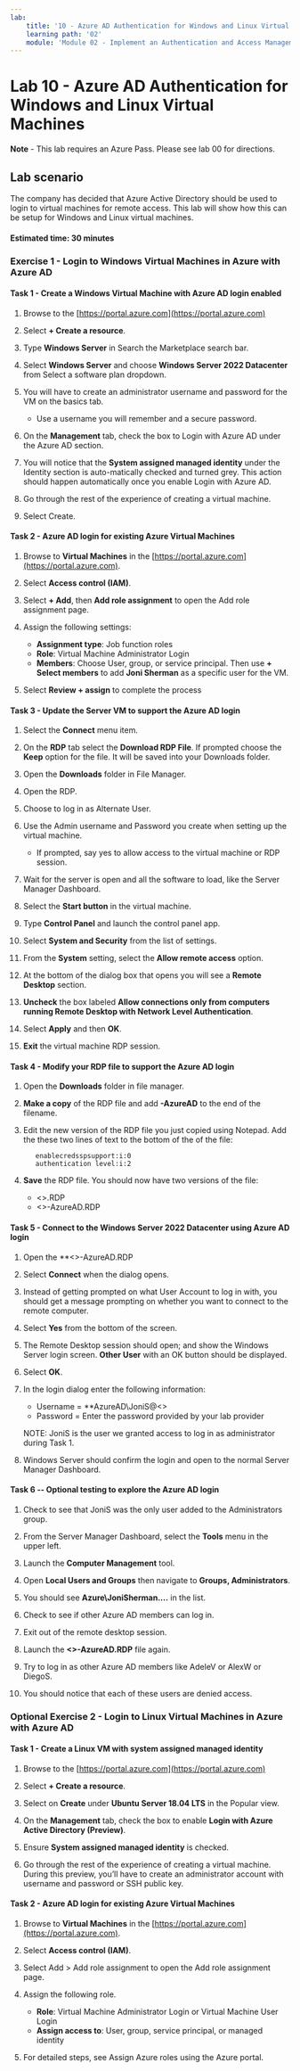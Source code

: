 ```yaml
---
lab:
    title: '10 - Azure AD Authentication for Windows and Linux Virtual Machines'
    learning path: '02'
    module: 'Module 02 - Implement an Authentication and Access Management Solution'
---
```


# Lab 10 - Azure AD Authentication for Windows and Linux Virtual Machines

**Note** - This lab requires an Azure Pass. Please see lab 00 for directions.

## Lab scenario

The company has decided that Azure Active Directory should be used to login to virtual machines for remote access.  This lab will show how this can be setup for Windows and Linux virtual machines.

#### Estimated time: 30 minutes

### Exercise 1 - Login to Windows Virtual Machines in Azure with Azure AD

#### Task 1 - Create a Windows Virtual Machine with Azure AD login enabled

1. Browse to the [https://portal.azure.com](https://portal.azure.com)

1. Select **+ Create a resource**.

1. Type **Windows Server** in Search the Marketplace search bar.

1. Select **Windows Server** and choose **Windows Server 2022 Datacenter** from Select a software plan dropdown.

1. You will have to create an administrator username and password for the VM on the basics tab.
   - Use a username you will remember and a secure password.

1. On the **Management** tab, check the box to Login with Azure AD under the Azure AD section.

1. You will notice that the **System assigned managed identity** under the Identity section is auto-matically checked and turned grey. This action should happen automatically once you enable Login with Azure AD.

1. Go through the rest of the experience of creating a virtual machine. 

1. Select Create.

#### Task 2 - Azure AD login for existing Azure Virtual Machines

1. Browse to **Virtual Machines** in the [https://portal.azure.com](https://portal.azure.com).

1. Select **Access control (IAM)**.

1. Select **+ Add**, then **Add role assignment** to open the Add role assignment page.

1. Assign the following settings:
    - **Assignment type**: Job function roles
    - **Role**: Virtual Machine Administrator Login
    - **Members**: Choose User, group, or service principal.  Then use **+ Select members** to add **Joni Sherman** as a specific user for the VM.

1. Select **Review + assign** to complete the process

#### Task 3 - Update the Server VM to support the Azure AD login

1. Select the **Connect** menu item.

1. On the **RDP** tab select the **Download RDP File**.  If prompted choose the **Keep** option for the file.  It will be saved into your Downloads folder.

1. Open the **Downloads** folder in File Manager.

1. Open the RDP.

1. Choose to log in as Alternate User.

1. Use the Admin username and Password you create when setting up the virtual machine.
   - If prompted, say yes to allow access to the virtual machine or RDP session.

1. Wait for the server is open and all the software to load, like the Server Manager Dashboard.

1. Select the **Start button** in the virtual machine.

1. Type **Control Panel** and launch the control panel app.

1. Select **System and Security** from the list of settings.

1. From the **System** setting, select the **Allow remote access** option.

1. At the bottom of the dialog box that opens you will see a **Remote Desktop** section.

1. **Uncheck** the box labeled **Allow connections only from computers running Remote Desktop with Network Level Authentication**.

1. Select **Apply** and then **OK**.

1. **Exit** the virtual machine RDP session.


#### Task 4 - Modify your RDP file to support the Azure AD login

1. Open the **Downloads** folder in file manager.

1. **Make a copy** of the RDP file and add **-AzureAD** to the end of the filename.

1. Edit the new version of the RDP file you just copied using Notepad. Add the these two lines of text to the bottom of the of the file:
     ```
        enablecredsspsupport:i:0
        authentication level:i:2
     ```
 
 1. **Save** the RDP file.  You should now have two versions of the file:
      - <<virtual machine name>>.RDP
      - <<virtual machine name>>-AzureAD.RDP

#### Task 5 - Connect to the Windows Server 2022 Datacenter using Azure AD login

1. Open the **<<virtual machine name>>-AzureAD.RDP

1. Select **Connect** when the dialog opens.

1. Instead of getting prompted on what User Account to log in with, you should get a message prompting on whether you want to connect to the remote computer.

1. Select **Yes** from the bottom of the screen.

1. The Remote Desktop session should open; and show the Windows Server login screen.  **Other User** with an OK button should be displayed.

1. Select **OK**.

1. In the login dialog enter the following information:
   - Username = **AzureAD\JoniS@<<your lab domainname>>
   - Password = Enter the password provided by your lab provider

   NOTE: JoniS is the user we granted access to log in as administrator during Task 1.

1. Windows Server should confirm the login and open to the normal Server Manager Dashboard.

#### Task 6 -- Optional testing to explore the Azure AD login

1. Check to see that JoniS was the only user added to the Administrators group.

1. From the Server Manager Dashboard, select the **Tools** menu in the upper left.

1. Launch the **Computer Management** tool.

1. Open **Local Users and Groups** then navigate to **Groups, Administrators**.

1. You should see **Azure\JoniSherman....** in the list.

1. Check to see if other Azure AD members can log in.

1. Exit out of the remote desktop session.

1. Launch the **<<server name>>-AzureAD.RDP** file again.

1. Try to log in as other Azure AD members like AdeleV or AlexW or DiegoS.

1. You should notice that each of these users are denied access.





### Optional Exercise 2 - Login to Linux Virtual Machines in Azure with Azure AD

#### Task 1 - Create a Linux VM with system assigned managed identity

1. Browse to the [https://portal.azure.com](https://portal.azure.com)

1. Select **+ Create a resource**.

1. Select on **Create** under **Ubuntu Server 18.04 LTS** in the Popular view.

1. On the **Management** tab, check the box to enable **Login with Azure Active Directory (Preview)**.

1. Ensure **System assigned managed identity** is checked.

1. Go through the rest of the experience of creating a virtual machine. During this preview, you’ll have to create an administrator account with username and password or SSH public key.

#### Task 2 - Azure AD login for existing Azure Virtual Machines

1. Browse to **Virtual Machines** in the [https://portal.azure.com](https://portal.azure.com).

1. Select **Access control (IAM)**.

1. Select Add > Add role assignment to open the Add role assignment page.

1. Assign the following role. 
    - **Role**: Virtual Machine Administrator Login or Virtual Machine User Login
    - **Assign access to**: User, group, service principal, or managed identity

1. For detailed steps, see Assign Azure roles using the Azure portal.

